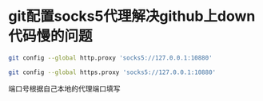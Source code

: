 # git配置socks5代理解决github上down代码慢的问题

```bash
git config --global http.proxy 'socks5://127.0.0.1:10880'

git config --global https.proxy 'socks5://127.0.0.1:10880'
```

端口号根据自己本地的代理端口填写